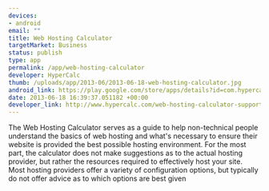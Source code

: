 ```yaml
--- 
devices: 
- android
email: ""
title: Web Hosting Calculator
targetMarket: Business
status: publish
type: app
permalink: /app/web-hosting-calculator
developer: HyperCalc
thumb: /uploads/app/2013-06/2013-06-18-web-hosting-calculator.jpg
android_link: https://play.google.com/store/apps/details?id=com.hypercalc.webhostingcalculator
date: 2013-06-18 16:39:37.051182 +00:00
developer_link: http://www.hypercalc.com/web-hosting-calculator-support
---
```


The Web Hosting Calculator serves as a guide to help non-technical people understand the basics of web hosting and what's necessary to ensure their website is provided the best possible hosting environment. For the most part, the calculator does not make suggestions as to the actual hosting provider, but rather the resources required to effectively host your site.
Most hosting providers offer a variety of configuration options, but typically do not offer advice as to which options are best given
